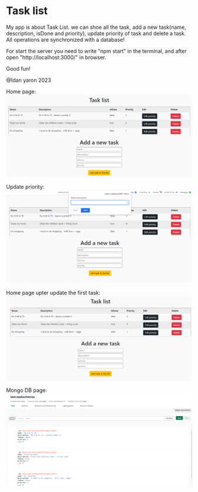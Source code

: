 # Task list

My app is about Task List. we can shoe all the task, add a new task(name, description, isDone and priority), update priority of task and delete a task.
All operations are synchronized with a database!

For start the server you need to write "npm start" in the terminal, and after open "http://localhost:3000/" in browser.

Good fun!

@Idan yaron 2023

Home page:
<img src="public/Images/homePage.png"/>

Update priority:
<img src="public/Images/updatePriority.png"/>

Home page upter update the first task:
<img src="public/Images/homePageAfterUpdate.png"/>

Mongo DB page:
<img src="public/Images/mongoDBScreenShot.png"/>
